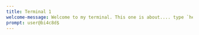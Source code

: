```yaml
---
title: Terminal 1
welcome-message: Welcome to my terminal. This one is about.... type `help` to get started!
prompt: user@bi4c8d$
---
```

